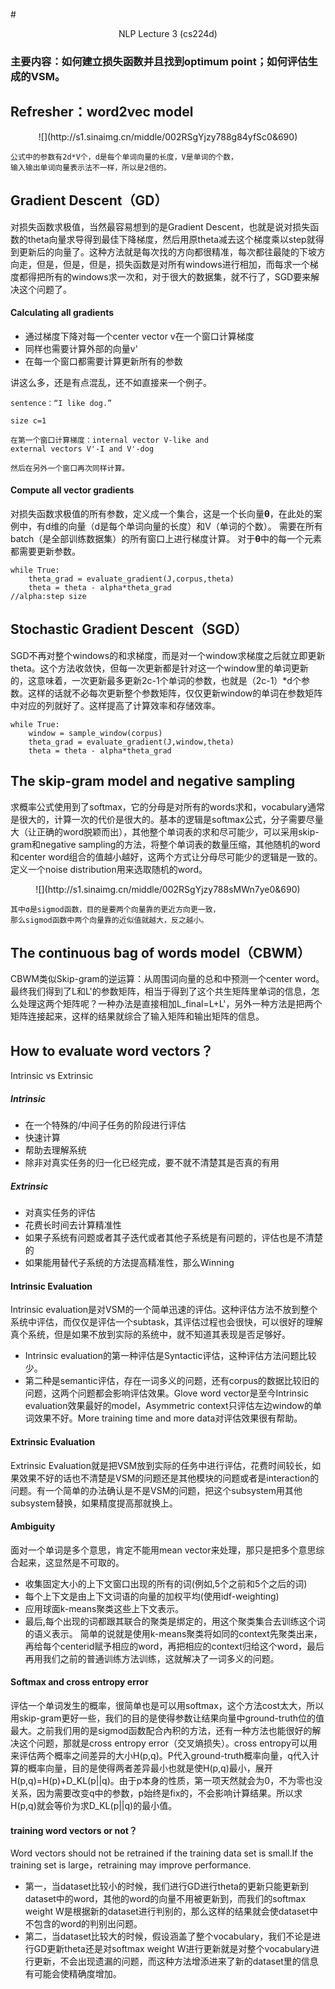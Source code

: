 #<center>NLP Lecture 3 (cs224d)</center>
### 主要内容：如何建立损失函数并且找到optimum point；如何评估生成的VSM。

## Refresher：word2vec model
<center>![](http://s1.sinaimg.cn/middle/002RSgYjzy788g84yfSc0&690)</center>

	公式中的参数有2d*V个，d是每个单词向量的长度，V是单词的个数，
	输入输出单词向量表示法不一样，所以是2倍的。

## Gradient Descent（GD）
对损失函数求极值，当然最容易想到的是Gradient Descent，也就是说对损失函数的theta向量求导得到最佳下降梯度，然后用原theta减去这个梯度乘以step就得到更新后的向量了。这种方法就是每次找的方向都很精准，每次都往最陡的下坡方向走，但是，但是，但是，损失函数是对所有windows进行相加，而每求一个梯度都得把所有的windows求一次和，对于很大的数据集，就不行了，SGD要来解决这个问题了。
#### Calculating all gradients
- 通过梯度下降对每一个center vector v在一个窗口计算梯度
- 同样也需要计算外部的向量v'
- 在每一个窗口都需要计算更新所有的参数

讲这么多，还是有点混乱，还不如直接来一个例子。

	sentence：“I like dog.”
	
	size c=1
	
	在第一个窗口计算梯度：internal vector V-like and 
	external vectors V'-I and V'-dog
	
	然后在另外一个窗口再次同样计算。

#### Compute all vector gradients
对损失函数求极值的所有参数，定义成一个集合，这是一个长向量**θ**，在此处的案例中，有d维的向量（d是每个单词向量的长度）和V（单词的个数）。
需要在所有batch（是全部训练数据集）的所有窗口上进行梯度计算。
对于**θ**中的每一个元素都需要更新参数。

	while True:
		theta_grad = evaluate_gradient(J,corpus,theta)
		theta = theta - alpha*theta_grad
	//alpha:step size	

## Stochastic Gradient Descent（SGD）
SGD不再对整个windows的和求梯度，而是对一个window求梯度之后就立即更新theta。这个方法收敛快，但每一次更新都是针对这一个window里的单词更新的，这意味着，一次更新最多更新2c-1个单词的参数，也就是（2c-1）*d个参数。这样的话就不必每次更新整个参数矩阵，仅仅更新window的单词在参数矩阵中对应的列就好了。这样提高了计算效率和存储效率。

	while True:
		window = sample_window(corpus)
		theta_grad = evaluate_gradient(J,window,theta)
		theta = theta - alpha*theta_grad

## The skip-gram model and negative sampling
求概率公式使用到了softmax，它的分母是对所有的words求和，vocabulary通常是很大的，计算一次的代价是很大的。基本的逻辑是softmax公式，分子需要尽量大（让正确的word脱颖而出），其他整个单词表的求和尽可能少，可以采用skip-gram和negative sampling的方法，将整个单词表的数量压缩，其他随机的word和center word组合的值越小越好，这两个方式让分母尽可能少的逻辑是一致的。
定义一个noise distribution用来选取随机的word。
<center>![](http://s1.sinaimg.cn/middle/002RSgYjzy788sMWn7ye0&690)</center>

	
	其中σ是sigmod函数，目的是要两个向量靠的更近方向更一致，
	那么sigmod函数中两个向量靠的近似值就越大，反之越小。


## The continuous bag of words model（CBWM）
CBWM类似Skip-gram的逆运算：从周围词向量的总和中预测一个center word。最终我们得到了L和L'的参数矩阵，相当于得到了这个共生矩阵里单词的信息，怎么处理这两个矩阵呢？一种办法是直接相加L_final=L+L'，另外一种方法是把两个矩阵连接起来，这样的结果就综合了输入矩阵和输出矩阵的信息。

## How to evaluate word vectors？
Intrinsic vs Extrinsic

##### Intrinsic
- 在一个特殊的/中间子任务的阶段进行评估
- 快速计算
- 帮助去理解系统
- 除非对真实任务的归一化已经完成，要不就不清楚其是否真的有用

##### Extrinsic
- 对真实任务的评估
- 花费长时间去计算精准性
- 如果子系统有问题或者其子迭代或者其他子系统是有问题的，评估也是不清楚的
- 如果能用替代子系统的方法提高精准性，那么Winning

#### Intrinsic Evaluation
Intrinsic evaluation是对VSM的一个简单迅速的评估。这种评估方法不放到整个系统中评估，而仅仅是评估一个subtask，其评估过程也会很快，可以很好的理解真个系统，但是如果不放到实际的系统中，就不知道其表现是否足够好。

- Intrinsic evaluation的第一种评估是Syntactic评估，这种评估方法问题比较少。
- 第二种是semantic评估，存在一词多义的问题，还有corpus的数据比较旧的问题，这两个问题都会影响评估效果。Glove word vector是至今Intrinsic evaluation效果最好的model，Asymmetric context只评估左边window的单词效果不好。More training time and more data对评估效果很有帮助。

#### Extrinsic Evaluation
Extrinsic Evaluation就是把VSM放到实际的任务中进行评估，花费时间较长，如果效果不好的话也不清楚是VSM的问题还是其他模块的问题或者是interaction的问题。有一个简单的办法确认是不是VSM的问题，把这个subsystem用其他subsystem替换，如果精度提高那就换上。

#### Ambiguity
面对一个单词是多个意思，肯定不能用mean vector来处理，那只是把多个意思综合起来，这显然是不可取的。

- 收集固定大小的上下文窗口出现的所有的词(例如,5个之前和5个之后的词)
- 每个上下文是由上下文词语的向量的加权平均(使用idf-weighting)
- 应用球面k-means聚类这些上下文表示。
- 最后,每个出现的词都跟其联合的聚类是绑定的，用这个聚类集合去训练这个词的语义表示。
简单的说就是使用k-means聚类将如同的context先聚类出来，再给每个centerid赋予相应的word，再把相应的context归给这个word，最后再用我们之前的普通训练方法训练，这就解决了一词多义的问题。

#### Softmax and cross entropy error
评估一个单词发生的概率，很简单也是可以用softmax，这个方法cost太大，所以用skip-gram更好一些，我们的目的是使得参数让结果向量中ground-truth位的值最大。之前我们用的是sigmod函数配合內积的方法，还有一种方法也能很好的解决这个问题，那就是cross entropy error（交叉熵损失）。cross entropy可以用来评估两个概率之间差异的大小H(p,q)。P代入ground-truth概率向量，q代入计算的概率向量，目的是使得两者差异最小也就是使H(p,q)最小，展开H(p,q)=H(p)+D_KL(p||q)。由于p本身的性质，第一项天然就会为0，不为零也没关系，因为需要改变q中的参数，p始终是fix的，不会影响计算结果。所以求H(p,q)就会等价为求D_KL(p||q)的最小值。

#### training word vectors or not？
Word vectors should not be retrained if the training data set is small.If the training set is large，retraining may improve performance.

- 第一，当dataset比较小的时候，我们进行GD进行theta的更新只能更新到dataset中的word，其他的word的向量不用被更新到，而我们的softmax weight W是根据新的dataset进行判别的，那么这样的结果就会使dataset中不包含的word的判别出问题。
- 第二，当dataset比较大的时候，假设涵盖了整个vocabulary，我们不论是进行GD更新theta还是对softmax weight W进行更新就是对整个vocabulary进行更新，不会出现遗漏的问题，而这种方法增添进来了新的dataset里的信息有可能会使精确度增加。